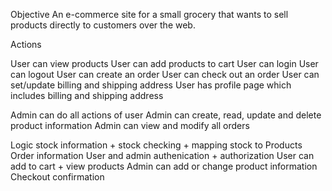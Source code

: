 Objective
An e-commerce site for a small grocery that wants to sell products directly to customers over the web.

Actions

User can view products
User can add products to cart
User can login
User can logout
User can create an order
User can check out an order
User can set/update billing and shipping address
User has profile page which includes billing and shipping address

Admin can do all actions of user
Admin can create, read, update and delete product information
Admin can view and modify all orders

Logic
stock information + stock checking + mapping stock to Products
Order information
User and admin authenication + authorization
User can add to cart + view products
Admin can add or change product information
Checkout confirmation

